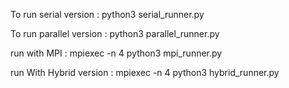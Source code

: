 To run serial version : python3 serial_runner.py


To run parallel version : python3 parallel_runner.py

run with MPI : mpiexec -n 4 python3 mpi_runner.py

run With Hybrid version : mpiexec -n 4 python3 hybrid_runner.py

               





